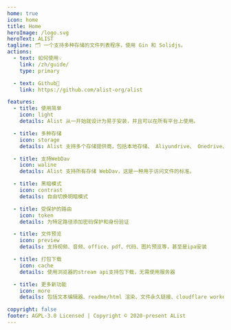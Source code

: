 ```yaml
---
home: true
icon: home
title: Home
heroImage: /logo.svg
heroText: ALIST
tagline: 🗂️ 一个支持多种存储的文件列表程序，使用 Gin 和 Solidjs。
actions:
  - text: 如何使用💡
    link: /zh/guide/
    type: primary

  - text: Github🌱
    link: https://github.com/alist-org/alist

features:
  - title: 使用简单
    icon: light
    details: Alist 从一开始就设计为易于安装，并且可以在所有平台上使用。

  - title: 多种存储
    icon: storage
    details: Alist 支持多个存储提供商，包括本地存储、 Aliyundrive、 Onedrive、 Google Drive 等，且易于拓展。

  - title: 支持WebDav
    icon: waline
    details: Alist 支持所有存储 WebDav，这是一种用于访问文件的标准。

  - title: 黑暗模式
    icon: contrast
    details: 自由切换明暗模式

  - title: 受保护的路由
    icon: token
    details: 为特定路径添加密码保护和身份验证

  - title: 文件预览
    icon: preview
    details: 支持视频、音频、office、pdf、代码、图片预览等，甚至是ipa安装

  - title: 打包下载
    icon: cache
    details: 使用浏览器的stream api支持包下载，无需使用服务器

  - title: 更多新功能
    icon: more
    details: 包括文本编辑器、readme/html 渲染、文件永久链接、cloudflare worker 代理等

copyright: false
footer: AGPL-3.0 Licensed | Copyright © 2020-present AList
---
```


